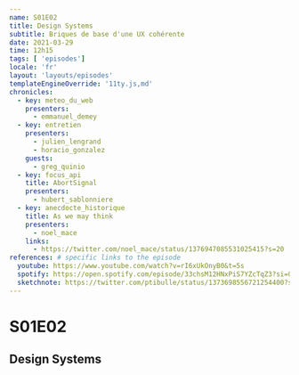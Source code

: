 ```yaml
---
name: S01E02
title: Design Systems
subtitle: Briques de base d'une UX cohérente
date: 2021-03-29
time: 12h15
tags: [ 'episodes']
locale: 'fr'
layout: 'layouts/episodes'
templateEngineOverride: '11ty.js,md'
chronicles:
  - key: meteo_du_web
    presenters: 
      - emmanuel_demey
  - key: entretien
    presenters:
      - julien_lengrand
      - horacio_gonzalez
    guests:
      - greg_quinio
  - key: focus_api
    title: AbortSignal
    presenters: 
      - hubert_sablonniere
  - key: anecdocte_historique
    title: As we may think
    presenters:
      - noel_mace
    links:
      - https://twitter.com/noel_mace/status/1376947085531025415?s=20
references: # specific links to the episode
  youtube: https://www.youtube.com/watch?v=rI6xUkOnyB0&t=5s
  spotify: https://open.spotify.com/episode/33chsM12HNxPiS7YZcTqZ3?si=0634fe3e435d4185
  sketchnote: https://twitter.com/ptibulle/status/1373698556721254400?s=20
---
```


# S01E02

## Design Systems